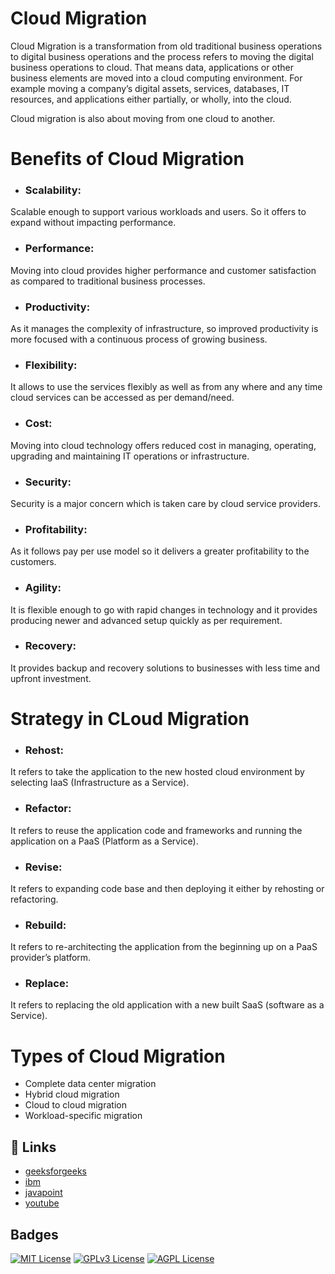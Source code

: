 
# Cloud Migration

Cloud Migration is a transformation from old traditional business operations to digital business operations and the process refers to moving the digital business operations to cloud. That means data, applications or other business elements are moved into a cloud computing environment. For example moving a company’s digital assets, services, databases, IT resources, and applications either partially, or wholly, into the cloud.

Cloud migration is also about moving from one cloud to another. 

# Benefits of Cloud Migration

- ### Scalability: 
Scalable enough to support various workloads and users. So it offers to expand without impacting performance.
- ### Performance: 
Moving into cloud provides higher performance and customer satisfaction as compared to traditional business processes.
- ### Productivity: 
As it manages the complexity of infrastructure, so improved productivity is more focused with a continuous process of growing business.
- ### Flexibility: 
It allows to use the services flexibly as well as from any where and any time cloud services can be accessed as per demand/need.
- ### Cost: 
Moving into cloud technology offers reduced cost in managing, operating, upgrading and maintaining IT operations or infrastructure.
- ### Security: 
Security is a major concern which is taken care by cloud service providers.
- ### Profitability: 
As it follows pay per use model so it delivers a greater profitability to the customers.
- ### Agility: 
It is flexible enough to go with rapid changes in technology and it provides producing newer and advanced setup quickly as per requirement.
- ### Recovery: 
It provides backup and recovery solutions to businesses with less time and upfront investment.

# Strategy in CLoud Migration

- ### Rehost:
It refers to take the application to the new hosted cloud environment by selecting IaaS (Infrastructure as a Service).
- ### Refactor: 
It refers to reuse the application code and frameworks and running the application on a PaaS (Platform as a Service).
- ### Revise:
It refers to expanding code base and then deploying it either by rehosting or refactoring.
- ### Rebuild: 
It refers to re-architecting the application from the beginning up on a PaaS provider’s platform.
- ### Replace: 
It refers to replacing the old application with a new built SaaS (software as a Service).
# Types of Cloud Migration

- Complete data center migration
- Hybrid cloud migration
- Cloud to cloud migration
- Workload-specific migration


## 🔗 Links

 - [geeksforgeeks](https://www.geeksforgeeks.org/cloud-migration/)
 - [ibm](https://www.ibm.com/topics/cloud-migration)
 - [javapoint](https://www.javatpoint.com/cloud-migration)
 - [youtube](https://www.youtube.com/watch?v=_7gmKYmzIpw)

## Badges

[![MIT License](https://img.shields.io/badge/License-MIT-green.svg)](https://choosealicense.com/licenses/mit/)
[![GPLv3 License](https://img.shields.io/badge/License-GPL%20v3-yellow.svg)](https://opensource.org/licenses/)
[![AGPL License](https://img.shields.io/badge/license-AGPL-blue.svg)](http://www.gnu.org/licenses/agpl-3.0)
